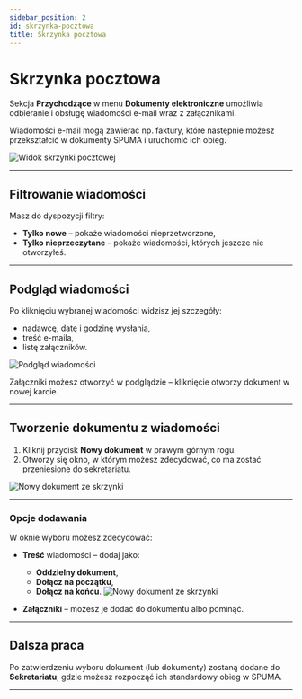 ```yaml
---
sidebar_position: 2
id: skrzynka-pocztowa
title: Skrzynka pocztowa
---
```


# Skrzynka pocztowa  

Sekcja **Przychodzące** w menu **Dokumenty elektroniczne** umożliwia odbieranie i obsługę wiadomości e-mail wraz z załącznikami.  

Wiadomości e-mail mogą zawierać np. faktury, które następnie możesz przekształcić w dokumenty SPUMA i uruchomić ich obieg.  

![Widok skrzynki pocztowej](/img/dokumenty-elektroniczne5.png)  

---

## Filtrowanie wiadomości  

Masz do dyspozycji filtry:  

- **Tylko nowe** – pokaże wiadomości nieprzetworzone,  
- **Tylko nieprzeczytane** – pokaże wiadomości, których jeszcze nie otworzyłeś.  

---

## Podgląd wiadomości  

Po kliknięciu wybranej wiadomości widzisz jej szczegóły:  

- nadawcę, datę i godzinę wysłania,  
- treść e-maila,  
- listę załączników.  

![Podgląd wiadomości](/img/dokumenty-elektroniczne6.png)  

Załączniki możesz otworzyć w podglądzie – kliknięcie otworzy dokument w nowej karcie.  

---

## Tworzenie dokumentu z wiadomości  

1. Kliknij przycisk **Nowy dokument** w prawym górnym rogu.  
2. Otworzy się okno, w którym możesz zdecydować, co ma zostać przeniesione do sekretariatu.  

![Nowy dokument ze skrzynki](/img/dokumenty-elektroniczne7.png)  

---

### Opcje dodawania  

W oknie wyboru możesz zdecydować:  

- **Treść** wiadomości – dodaj jako:  
  - **Oddzielny dokument**,  
  - **Dołącz na początku**,  
  - **Dołącz na końcu**.
![Nowy dokument ze skrzynki](/img/dokumenty-elektroniczne8.png)  

- **Załączniki** – możesz je dodać do dokumentu albo pominąć.  

---

## Dalsza praca  

Po zatwierdzeniu wyboru dokument (lub dokumenty) zostaną dodane do **Sekretariatu**, gdzie możesz rozpocząć ich standardowy obieg w SPUMA.  

---
